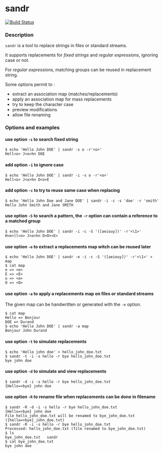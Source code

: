 # sandr

[![Build Status](https://jfgiraud.semaphoreci.com/badges/sandr/branches/master.svg)](https://jfgiraud.semaphoreci.com/projects/sandr)

### Description

`sandr` is a tool to replace strings in files or standard streams.

It supports replacements for *fixed strings* and *regular expressions*, ignoring case or not.

For *regular expressions*, matching groups can be reused in replacement string.

Some options permit to :
- extract an association map (matches/replacements)
- apply an association map for mass replacements
- try to keep the character case
- preview modifications
- allow file renaming

### Options and examples

#### use option `-s` to search fixed string 
```
$ echo 'Hello John DOE' | sandr -s o -r'<o>'
Hell<o> J<o>hn DOE
```

#### add option `-i` to ignore case
```
$ echo 'Hello John DOE' | sandr -i -s o -r'<o>'
Hell<o> J<o>hn D<o>E
```

#### add option `-c` to try to reuse same case when replacing
```
$ echo 'Hello John Doe and Jane DOE' | sandr -i -c -s 'doe' -r 'smith'
Hello John Smith and Jane SMITH
```

#### use option `-S` to search a pattern, the `-r` option can contain a reference to a matched group
```
$ echo 'Hello John DOE' | sandr -i -c -S '([aeiouy])' -r'<\1>'
H<e>ll<o> J<o>hn D<O><E>
```

#### use option `-e` to extract a replacements map witch can be reused later
```
$ echo 'Hello John DOE' | sandr -e -i -c -S '([aeiouy])' -r'<\1>' > map
$ cat map
e => <e>
E => <E>
o => <o>
O => <O>
```

#### use option `-a` to apply a replacements map on files or standard streams

The given map can be handwritten or generated with the `-e` option.
```
$ cat map
Hello => Bonjour
DOE => Durand
$ echo 'Hello John DOE' | sandr -a map
Bonjour John Durand
```

#### use option `-t` to simulate replacements
```
$ echo 'Hello john doe' > hello_john_doe.txt
$ sandr -t -i -s hello -r bye hello_john_doe.txt 
bye john doe
```

#### use option `-d` to simulate and view replacements
```
$ sandr -d -i -s hello -r bye hello_john_doe.txt 
{Hello=>bye} john doe
```

#### use option `-R` to rename file when replacements can be done in filename
```
$ sandr -R -d -i -s hello -r bye hello_john_doe.txt 
{Hello=>bye} john doe
File hello_john_doe.txt will be renamed to bye_john_doe.txt ({hello=>bye}_john_doe.txt)
$ sandr -R -i -s hello -r bye hello_john_doe.txt 
Processed: hello_john_doe.txt (file renamed to bye_john_doe.txt)
$ ls
bye_john_doe.txt   sandr
$ cat bye_john_doe.txt 
bye john doe
```
